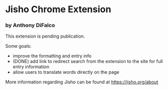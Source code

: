 # Jisho Chrome Extension

### by Anthony DiFalco

This extension is pending publication.

Some goals:
* improve the formatting and entry info
* (DONE) add link to redirect search from the extension to the site for full entry information
* allow users to translate words directly on the page

More information regarding Jisho can be found at https://jisho.org/about
